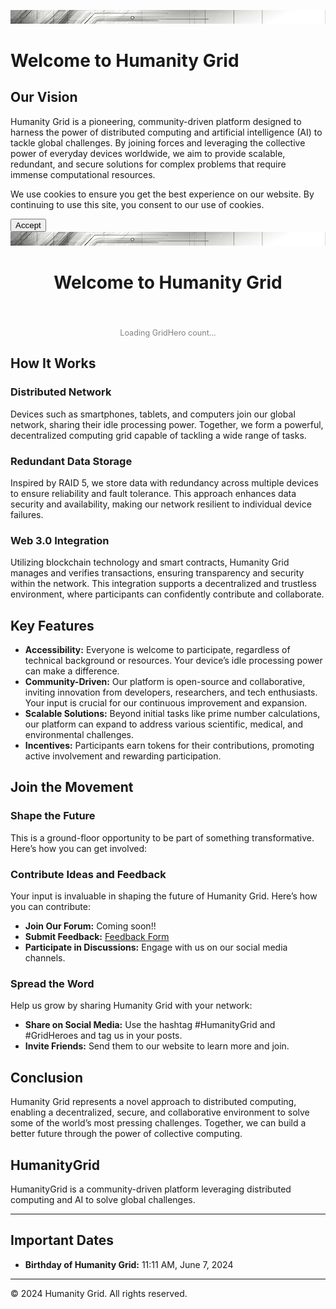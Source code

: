 ![Humanity Grid](images/banner.png)

# Welcome to Humanity Grid

## Our Vision
Humanity Grid is a pioneering, community-driven platform designed to harness the power of distributed computing and artificial intelligence (AI) to tackle global challenges. By joining forces and leveraging the collective power of everyday devices worldwide, we aim to provide scalable, redundant, and secure solutions for complex problems that require immense computational resources.

<!-- Google Tag Manager -->
<script>
(function(w,d,s,l,i){w[l]=w[l]||[];w[l].push({'gtm.start':
new Date().getTime(),event:'gtm.js'});var f=d.getElementsByTagName(s)[0],
j=d.createElement(s),dl=l!='dataLayer'?'&l='+l:'';j.async=true;j.src=
'https://www.googletagmanager.com/gtm.js?id='+i+dl;f.parentNode.insertBefore(j,f);
})(window,document,'script','dataLayer','G-LCK692PHM6');
</script>
<!-- End Google Tag Manager -->

<!-- Google Tag Manager (noscript) -->
<noscript>
  <iframe src="https://www.googletagmanager.com/ns.html?id=G-LCK692PHM6"
  height="0" width="0" style="display:none;visibility:hidden"></iframe>
</noscript>
<!-- End Google Tag Manager (noscript) -->

<!-- Consent Banner HTML -->
<div class="consent-banner" id="consent-banner" role="dialog" aria-live="polite">
  <p>We use cookies to ensure you get the best experience on our website. By continuing to use this site, you consent to our use of cookies.</p>
  <button onclick="acceptConsent()">Accept</button>
</div>

<!-- Link to external CSS file -->
<link rel="stylesheet" href="styles.css">

<header>
  <img src="images/banner.png" alt="Humanity Grid Banner">
  <h1>Welcome to Humanity Grid</h1>
</header>

<p id="gridHeroCount" style="text-align: center; font-size: 0.9em; color: gray;">Loading GridHero count...</p>

<div class="content">
  <h2>How It Works</h2>
  <h3>Distributed Network</h3>
  <p>Devices such as smartphones, tablets, and computers join our global network, sharing their idle processing power. Together, we form a powerful, decentralized computing grid capable of tackling a wide range of tasks.</p>

  <h3>Redundant Data Storage</h3>
  <p>Inspired by RAID 5, we store data with redundancy across multiple devices to ensure reliability and fault tolerance. This approach enhances data security and availability, making our network resilient to individual device failures.</p>

  <h3>Web 3.0 Integration</h3>
  <p>Utilizing blockchain technology and smart contracts, Humanity Grid manages and verifies transactions, ensuring transparency and security within the network. This integration supports a decentralized and trustless environment, where participants can confidently contribute and collaborate.</p>

  <h2>Key Features</h2>
  <ul>
    <li><strong>Accessibility:</strong> Everyone is welcome to participate, regardless of technical background or resources. Your device’s idle processing power can make a difference.</li>
    <li><strong>Community-Driven:</strong> Our platform is open-source and collaborative, inviting innovation from developers, researchers, and tech enthusiasts. Your input is crucial for our continuous improvement and expansion.</li>
    <li><strong>Scalable Solutions:</strong> Beyond initial tasks like prime number calculations, our platform can expand to address various scientific, medical, and environmental challenges.</li>
    <li><strong>Incentives:</strong> Participants earn tokens for their contributions, promoting active involvement and rewarding participation.</li>
  </ul>

  <h2>Join the Movement</h2>
  <h3>Shape the Future</h3>
  <p>This is a ground-floor opportunity to be part of something transformative. Here’s how you can get involved:</p>

  <h3>Contribute Ideas and Feedback</h3>
  <p>Your input is invaluable in shaping the future of Humanity Grid. Here’s how you can contribute:</p>
  <ul>
    <li><strong>Join Our Forum:</strong> Coming soon!!</li>
    <li><strong>Submit Feedback:</strong> <a href="feedback.html">Feedback Form</a></li>
    <li><strong>Participate in Discussions:</strong> Engage with us on our social media channels.</li>
  </ul>

  <h3>Spread the Word</h3>
  <p>Help us grow by sharing Humanity Grid with your network:</p>
  <ul>
    <li><strong>Share on Social Media:</strong> Use the hashtag #HumanityGrid and #GridHeroes and tag us in your posts.</li>
    <li><strong>Invite Friends:</strong> Send them to our website to learn more and join.</li>
  </ul>

  <h2>Conclusion</h2>
  <p>Humanity Grid represents a novel approach to distributed computing, enabling a decentralized, secure, and collaborative environment to solve some of the world’s most pressing challenges. Together, we can build a better future through the power of collective computing.</p>

  <div class="highlight">
    <h2>HumanityGrid</h2>
    <p>HumanityGrid is a community-driven platform leveraging distributed computing and AI to solve global challenges.</p>
  </div>
</div>

---

<h2>Important Dates</h2>
<ul>
  <li><strong>Birthday of Humanity Grid:</strong> 11:11 AM, June 7, 2024</li>
</ul>

---

<footer>
  <p>&copy; 2024 Humanity Grid. All rights reserved.</p>
</footer>

<!-- Link to external JS file -->
<script src="scripts.js"></script>